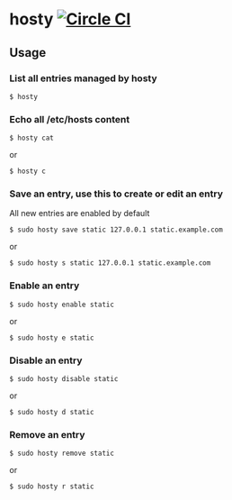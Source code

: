 # hosty [![Circle CI](https://circleci.com/gh/mauricioborges/hosty.svg?style=svg)](https://circleci.com/gh/mauricioborges/hosty)

## Usage

### List all entries managed by hosty

    $ hosty

### Echo all /etc/hosts content

    $ hosty cat

or

    $ hosty c

### Save an entry, use this to create or edit an entry

All new entries are enabled by default

    $ sudo hosty save static 127.0.0.1 static.example.com

or

    $ sudo hosty s static 127.0.0.1 static.example.com

### Enable an entry

    $ sudo hosty enable static

or

    $ sudo hosty e static

### Disable an entry

    $ sudo hosty disable static

or

    $ sudo hosty d static

### Remove an entry

    $ sudo hosty remove static

or

    $ sudo hosty r static
